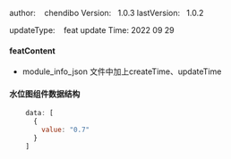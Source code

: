 author:     &nbsp;&nbsp;  chendibo
Version:      &nbsp;&nbsp;1.0.3
lastVersion:  &nbsp;&nbsp;1.0.2

updateType:   &nbsp;&nbsp; feat
update Time:  2022 09 29

#### featContent
- module_info_json 文件中加上createTime、updateTime


#### 水位图组件数据结构
```js
    data: [
      {
        value: "0.7"
      }
    ]
```